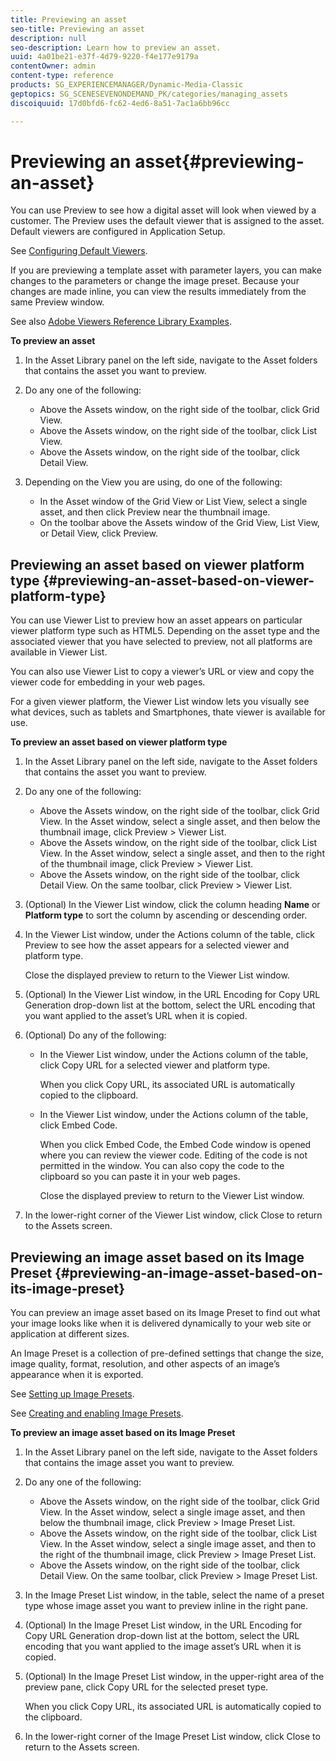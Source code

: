 ```yaml
---
title: Previewing an asset
seo-title: Previewing an asset
description: null
seo-description: Learn how to preview an asset.
uuid: 4a01be21-e37f-4d79-9220-f4e177e9179a
contentOwner: admin
content-type: reference
products: SG_EXPERIENCEMANAGER/Dynamic-Media-Classic
geptopics: SG_SCENESEVENONDEMAND_PK/categories/managing_assets
discoiquuid: 17d0bfd6-fc62-4ed6-8a51-7ac1a6bb96cc

---
```


# Previewing an asset{#previewing-an-asset}

You can use Preview to see how a digital asset will look when viewed by a customer. The Preview uses the default viewer that is assigned to the asset. Default viewers are configured in Application Setup.

See [Configuring Default Viewers](application-setup.md#configuring_default_viewers).

If you are previewing a template asset with parameter layers, you can make changes to the parameters or change the image preset. Because your changes are made inline, you can view the results immediately from the same Preview window.

See also [Adobe Viewers Reference Library Examples](https://landing.adobe.com/en/na/dynamic-media/ctir-2755/live-demos.html).

**To preview an asset**

1. In the Asset Library panel on the left side, navigate to the Asset folders that contains the asset you want to preview.
1. Do any one of the following:

    * Above the Assets window, on the right side of the toolbar, click Grid View.
    * Above the Assets window, on the right side of the toolbar, click List View.
    * Above the Assets window, on the right side of the toolbar, click Detail View.

1. Depending on the View you are using, do one of the following:

    * In the Asset window of the Grid View or List View, select a single asset, and then click Preview near the thumbnail image.
    * On the toolbar above the Assets window of the Grid View, List View, or Detail View, click Preview.

## Previewing an asset based on viewer platform type {#previewing-an-asset-based-on-viewer-platform-type}

You can use Viewer List to preview how an asset appears on particular viewer platform type such as HTML5. Depending on the asset type and the associated viewer that you have selected to preview, not all platforms are available in Viewer List.

You can also use Viewer List to copy a viewer’s URL or view and copy the viewer code for embedding in your web pages.

For a given viewer platform, the Viewer List window lets you visually see what devices, such as tablets and Smartphones, thate viewer is available for use.

**To preview an asset based on viewer platform type**

1. In the Asset Library panel on the left side, navigate to the Asset folders that contains the asset you want to preview.
1. Do any one of the following:

    * Above the Assets window, on the right side of the toolbar, click Grid View. In the Asset window, select a single asset, and then below the thumbnail image, click Preview &gt; Viewer List.
    * Above the Assets window, on the right side of the toolbar, click List View. In the Asset window, select a single asset, and then to the right of the thumbnail image, click Preview &gt; Viewer List.
    * Above the Assets window, on the right side of the toolbar, click Detail View. On the same toolbar, click Preview &gt; Viewer List.

1. (Optional) In the Viewer List window, click the column heading **Name** or **Platform type** to sort the column by ascending or descending order.
1. In the Viewer List window, under the Actions column of the table, click Preview to see how the asset appears for a selected viewer and platform type.

   Close the displayed preview to return to the Viewer List window.

1. (Optional) In the Viewer List window, in the URL Encoding for Copy URL Generation drop-down list at the bottom, select the URL encoding that you want applied to the asset’s URL when it is copied.
1. (Optional) Do any of the following:

    * In the Viewer List window, under the Actions column of the table, click Copy URL for a selected viewer and platform type.

      When you click Copy URL, its associated URL is automatically copied to the clipboard.
    
    * In the Viewer List window, under the Actions column of the table, click Embed Code.

      When you click Embed Code, the Embed Code window is opened where you can review the viewer code. Editing of the code is not permitted in the window. You can also copy the code to the clipboard so you can paste it in your web pages.

      Close the displayed preview to return to the Viewer List window.

1. In the lower-right corner of the Viewer List window, click Close to return to the Assets screen.

## Previewing an image asset based on its Image Preset {#previewing-an-image-asset-based-on-its-image-preset}

You can preview an image asset based on its Image Preset to find out what your image looks like when it is delivered dynamically to your web site or application at different sizes.

An Image Preset is a collection of pre-defined settings that change the size, image quality, format, resolution, and other aspects of an image’s appearance when it is exported.

See [Setting up Image Presets](setting-image-presets.md#setting_up_image_presets).

See [Creating and enabling Image Presets](creating-enabling-image-presets.md#creating_and_enabling_image_presets).

**To preview an image asset based on its Image Preset**

1. In the Asset Library panel on the left side, navigate to the Asset folders that contains the image asset you want to preview.
1. Do any one of the following:

    * Above the Assets window, on the right side of the toolbar, click Grid View. In the Asset window, select a single image asset, and then below the thumbnail image, click Preview &gt; Image Preset List.
    * Above the Assets window, on the right side of the toolbar, click List View. In the Asset window, select a single image asset, and then to the right of the thumbnail image, click Preview &gt; Image Preset List.
    * Above the Assets window, on the right side of the toolbar, click Detail View. On the same toolbar, click Preview &gt; Image Preset List.

1. In the Image Preset List window, in the table, select the name of a preset type whose image asset you want to preview inline in the right pane.
1. (Optional) In the Image Preset List window, in the URL Encoding for Copy URL Generation drop-down list at the bottom, select the URL encoding that you want applied to the image asset’s URL when it is copied.
1. (Optional) In the Image Preset List window, in the upper-right area of the preview pane, click Copy URL for the selected preset type.

   When you click Copy URL, its associated URL is automatically copied to the clipboard.

1. In the lower-right corner of the Image Preset List window, click Close to return to the Assets screen.

